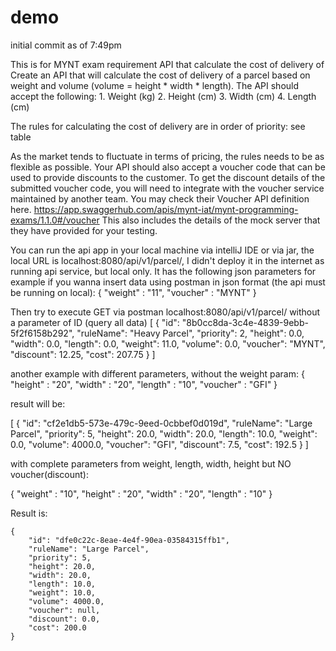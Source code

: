 # demo
initial commit as of 7:49pm

This is for MYNT exam requirement API that calculate the cost of delivery of Create an API that will calculate the cost of delivery of a parcel based on 
weight and volume (volume = height * width * length). 
The API should accept the following: 1. Weight (kg) 2. Height (cm) 3. Width (cm) 4. Length (cm)

The rules for calculating the cost of delivery are in order of priority: see table

As the market tends to fluctuate in terms of pricing, the rules needs to be as flexible as possible. 
Your API should also accept a voucher code that can be used to provide discounts to the customer. 
To get the discount details of the submitted voucher code, you will need to integrate with the voucher service maintained by another team.
You may check their Voucher API definition here. https://app.swaggerhub.com/apis/mynt-iat/mynt-programming-exams/1.1.0#/voucher
This also includes the details of the mock server that they have provided for your testing.

You can run the api app in your local machine via intelliJ IDE or via jar, the local URL is localhost:8080/api/v1/parcel/, 
I didn't deploy it in the internet as running api service, but local only.
It has the following json parameters for example if you wanna insert data using postman in json format (the api must be running on local):
{
"weight" : "11",
"voucher" : "MYNT"
}

Then try to execute GET via postman localhost:8080/api/v1/parcel/ without a parameter of ID (query all data)
[
    {
        "id": "8b0cc8da-3c4e-4839-9ebb-5f2f6158b292",
        "ruleName": "Heavy Parcel",
        "priority": 2,
        "height": 0.0,
        "width": 0.0,
        "length": 0.0,
        "weight": 11.0,
        "volume": 0.0,
        "voucher": "MYNT",
        "discount": 12.25,
        "cost": 207.75
    }
]

another example with different parameters, without the weight param:
{
"height" : "20",
"width" : "20",
"length" : "10",
"voucher" : "GFI"
}

result will be:

[
    {
        "id": "cf2e1db5-573e-479c-9eed-0cbbef0d019d",
        "ruleName": "Large Parcel",
        "priority": 5,
        "height": 20.0,
        "width": 20.0,
        "length": 10.0,
        "weight": 0.0,
        "volume": 4000.0,
        "voucher": "GFI",
        "discount": 7.5,
        "cost": 192.5
    }
]

with complete parameters from weight, length, width, height but NO voucher(discount):

{
"weight" : "10",
"height" : "20",
"width" : "20",
"length" : "10"
}

Result is:

    {
        "id": "dfe0c22c-8eae-4e4f-90ea-03584315ffb1",
        "ruleName": "Large Parcel",
        "priority": 5,
        "height": 20.0,
        "width": 20.0,
        "length": 10.0,
        "weight": 10.0,
        "volume": 4000.0,
        "voucher": null,
        "discount": 0.0,
        "cost": 200.0
    }


